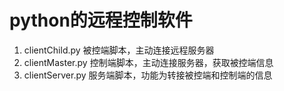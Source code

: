 <h1>python的远程控制软件</h1>
<ol>
    <li>clientChild.py 被控端脚本，主动连接远程服务器</li>
    <li>clientMaster.py 控制端脚本，主动连接服务器，获取被控端信息</li>
    <li>clientServer.py 服务端脚本，功能为转接被控端和控制端的信息</li>
</ol>